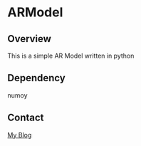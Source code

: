 # ARModel
## Overview
This is a simple AR Model written in python
## Dependency
numoy
## Contact
[My Blog](https://edlinus.cn)
